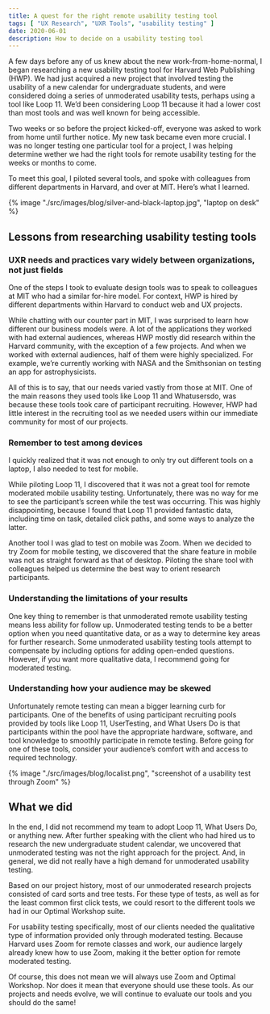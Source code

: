 ```yaml
---
title: A quest for the right remote usability testing tool
tags: [ "UX Research", "UXR Tools", "usability testing" ]
date: 2020-06-01
description: How to decide on a usability testing tool
---
```


A few days before any of us knew about the new work-from-home-normal, I began researching a new usability testing tool for Harvard Web Publishing (HWP).  We had just acquired a new project that involved testing the usability of a new calendar for undergraduate students, and were considered doing a series of unmoderated usability tests, perhaps using a tool  like Loop 11. We’d been considering Loop 11 because it had a lower cost than most tools and was well known for being accessible.

Two weeks or so before the project kicked-off, everyone was asked to work from home until further notice. My new task became even more  crucial. I was no longer testing one particular tool for a project, I was helping determine wether we had the right tools for remote usability testing for the weeks or months to come. 

To meet this goal, I piloted several tools, and spoke with colleagues from different departments in Harvard, and over at MIT. Here’s what I learned.

<div class="image-wrapper">
{% image "./src/images/blog/silver-and-black-laptop.jpg", "laptop on desk" %}
</div>

## Lessons from researching usability testing tools
### UXR needs and practices vary widely between organizations, not just fields
One of the steps I took to evaluate	design tools was to speak to colleagues at MIT who had a similar for-hire model. For context, HWP is hired by different departments within Harvard to conduct web and UX projects.

While chatting with our counter part in MIT, I was surprised to learn how different our business models were. A lot of the applications they worked with had external audiences, whereas HWP mostly did research within the Harvard community, with the exception of a few projects. And when we worked with external audiences, half of them were highly specialized. For example, we’re currently working with NASA and the Smithsonian on testing an app for astrophysicists.

All of this is to say, that our needs varied vastly from those at MIT. One of the main reasons they used tools like Loop 11 and Whatusersdo,  was because these tools took care of participant recruiting. However, HWP had little interest in the recruiting tool as we needed users within our immediate  community for most of our projects. 
### Remember to test among devices
I quickly realized that it was not enough to only try out different tools on a laptop, I also needed to test for mobile.

While piloting Loop 11, I discovered that it was not a great tool for remote moderated mobile usability testing. Unfortunately, there was no way for me to see the participant’s screen while the test was occurring.  This was highly disappointing, because I found that Loop 11 provided fantastic data, including time on task, detailed click paths,  and some ways to analyze	the latter.

Another tool I was glad to test on mobile was Zoom. When we decided to try Zoom for mobile testing, we discovered that the share feature in mobile was not as straight forward as that of desktop. Piloting the share tool with colleagues helped us determine the best way to orient  research participants.

### Understanding the limitations of your results
One key thing to remember is that unmoderated  remote usability testing means less ability for follow up. Unmoderated testing tends to be a better option when you need quantitative data, or as a way to determine key areas for further research. Some unmoderated usability testing tools attempt to compensate by including options for adding open-ended questions. However, if you want more qualitative data, I recommend going for moderated testing.

### Understanding how your audience may be skewed
Unfortunately remote testing can mean a bigger learning curb for participants. One of the benefits of using participant recruiting pools provided by tools like Loop 11, UserTesting, and What Users Do is that participants within the pool have the appropriate hardware, software, and tool knowledge to smoothly participate in remote testing.  Before going for one of these tools, consider your audience’s comfort with and access to required technology.

<div class="image-wrapper">
{% image "./src/images/blog/localist.png", "screenshot of a usability test through Zoom" %}
</div>

## What we did
In the end, I did not  recommend my team to adopt Loop 11, What Users Do, or anything new.  After further speaking with the client who had hired us to research the new undergraduate student calendar, we uncovered that unmoderated testing was not the right approach for the project. And, in general, we did not really have a high demand for unmoderated usability testing. 

Based on our project history, most of our unmoderated research projects consisted of card sorts and tree tests. For these type of tests, as well as for the least common first click tests, we could resort to the different tools we had in our Optimal Workshop suite. 

For usability testing specifically, most of our clients needed the qualitative type of information provided only through moderated testing. Because Harvard uses Zoom for remote classes and work, our audience largely already knew how to use Zoom, making it the better option for remote moderated testing.

Of course, this does not mean we will always use Zoom and Optimal Workshop. Nor does it mean that everyone should use these tools. As our projects and needs evolve, we will continue to evaluate our tools and you should do the same!